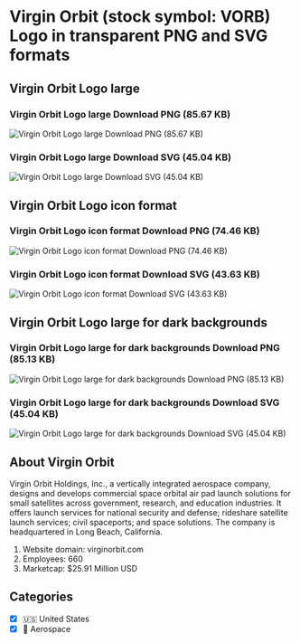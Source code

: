 # Virgin Orbit (stock symbol: VORB) Logo in transparent PNG and SVG formats

## Virgin Orbit Logo large

### Virgin Orbit Logo large Download PNG (85.67 KB)

![Virgin Orbit Logo large Download PNG (85.67 KB)](/img/orig/VORB_BIG-85dc2139.png)

### Virgin Orbit Logo large Download SVG (45.04 KB)

![Virgin Orbit Logo large Download SVG (45.04 KB)](/img/orig/VORB_BIG-23a4ac0e.svg)

## Virgin Orbit Logo icon format

### Virgin Orbit Logo icon format Download PNG (74.46 KB)

![Virgin Orbit Logo icon format Download PNG (74.46 KB)](/img/orig/VORB-23d9e7a5.png)

### Virgin Orbit Logo icon format Download SVG (43.63 KB)

![Virgin Orbit Logo icon format Download SVG (43.63 KB)](/img/orig/VORB-082a3fb9.svg)

## Virgin Orbit Logo large for dark backgrounds

### Virgin Orbit Logo large for dark backgrounds Download PNG (85.13 KB)

![Virgin Orbit Logo large for dark backgrounds Download PNG (85.13 KB)](/img/orig/VORB_BIG.D-1bd1ef65.png)

### Virgin Orbit Logo large for dark backgrounds Download SVG (45.04 KB)

![Virgin Orbit Logo large for dark backgrounds Download SVG (45.04 KB)](/img/orig/VORB_BIG.D-14322284.svg)

## About Virgin Orbit

Virgin Orbit Holdings, Inc., a vertically integrated aerospace company, designs and develops commercial space orbital air pad launch solutions for small satellites across government, research, and education industries. It offers launch services for national security and defense; rideshare satellite launch services; civil spaceports; and space solutions. The company is headquartered in Long Beach, California.

1. Website domain: virginorbit.com
2. Employees: 660
3. Marketcap: $25.91 Million USD


## Categories
- [x] 🇺🇸 United States
- [x] 🚀 Aerospace
